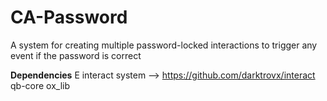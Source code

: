 # CA-Password
A system for creating multiple password-locked interactions to trigger any event if the password is correct

**Dependencies**
E interact system --> https://github.com/darktrovx/interact
qb-core
ox_lib
